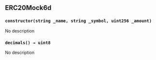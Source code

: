 ## ERC20Mock6d





### `constructor(string _name, string _symbol, uint256 _amount)`
No description


### `decimals() → uint8`
No description





